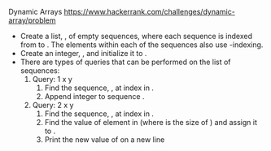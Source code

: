 ﻿Dynamic Arrays
https://www.hackerrank.com/challenges/dynamic-array/problem


* Create a list, , of  empty sequences, where each sequence is indexed from  to . The elements within each of the  sequences also use -indexing.
* Create an integer, , and initialize it to .
* There are  types of queries that can be performed on the list of sequences:
   1. Query: 1 x y
      1. Find the sequence, , at index  in .
      2. Append integer  to sequence .
   2. Query: 2 x y
      1. Find the sequence, , at index  in .
      2. Find the value of element  in  (where  is the size of ) and assign it to .
      3. Print the new value of  on a new line
